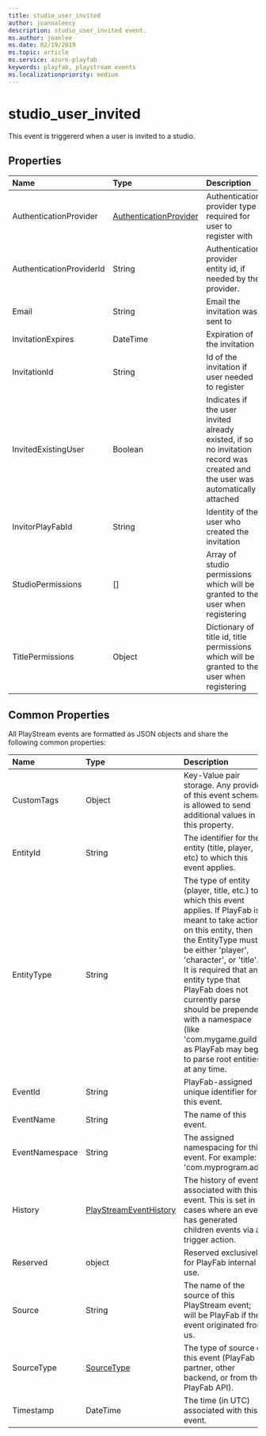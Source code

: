 ```yaml
---
title: studio_user_invited
author: joannaleecy
description: studio_user_invited event.
ms.author: joanlee
ms.date: 02/19/2019
ms.topic: article
ms.service: azure-playfab
keywords: playfab, playstream events
ms.localizationpriority: medium
---
```


# studio_user_invited

This event is triggererd when a user is invited to a studio.

## Properties

|Name|Type|Description|
| :--------------------|:-------------------|:----------------------|
|AuthenticationProvider|[AuthenticationProvider](data-types/authenticationprovider.md)|Authentication provider type required for user to register with|
|AuthenticationProviderId|String|Authentication provider entity id, if needed by the provider.|
|Email|String|Email the invitation was sent to|
|InvitationExpires|DateTime|Expiration of the invitation|
|InvitationId|String|Id of the invitation if user needed to register|
|InvitedExistingUser|Boolean|Indicates if the user invited already existed, if so no invitation record was created and the user was automatically attached|
|InvitorPlayFabId|String|Identity of the user who created the invitation|
|StudioPermissions|[]|Array of studio permissions which will be granted to the user when registering|
|TitlePermissions|Object|Dictionary of title id, title permissions which will be granted to the user when registering|

## Common Properties

All PlayStream events are formatted as JSON objects and share the following common properties:

|Name|Type|Description|
| :--------------------|:-------------------|:----------------------|
|CustomTags|Object|Key-Value pair storage. Any provider of this event schema is allowed to send additional values in this property.|
|EntityId|String|The identifier for the entity (title, player, etc) to which this event applies.|
|EntityType|String|The type of entity (player, title, etc.) to which this event applies. If PlayFab is meant to take action on this entity, then the EntityType must be either 'player', 'character', or 'title'. It is required that any entity type that PlayFab does not currently parse should be prepended with a namespace (like 'com.mygame.guild') as PlayFab may begin to parse root entities at any time.|
|EventId|String|PlayFab-assigned unique identifier for this event.|
|EventName|String|The name of this event.|
|EventNamespace|String|The assigned namespacing for this event. For example: 'com.myprogram.ads'|
|History|[PlayStreamEventHistory](data-types/playstreameventhistory.md)|The history of events associated with this event. This is set in cases where an event has generated children events via a trigger action.|
|Reserved|object|Reserved exclusively for PlayFab internal use.|
|Source|String|The name of the source of this PlayStream event; will be PlayFab if the event originated from us.|
|SourceType|[SourceType](data-types/sourcetype.md)|The type of source of this event (PlayFab partner, other backend, or from the PlayFab API).|
|Timestamp|DateTime|The time (in UTC) associated with this event.|